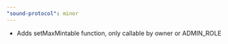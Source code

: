 ```yaml
---
"sound-protocol": minor
---
```


-   Adds setMaxMintable function, only callable by owner or ADMIN_ROLE
